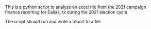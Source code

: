 This is a python script to analyze an excel file from the 2021 campaign finance reporting for Dallas, tx during the 2021 election cycle

The script should run and write a report to a file
